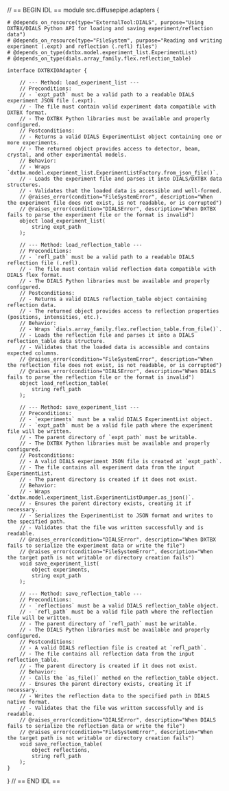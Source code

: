 // == BEGIN IDL ==
module src.diffusepipe.adapters {

    # @depends_on_resource(type="ExternalTool:DIALS", purpose="Using DXTBX/DIALS Python API for loading and saving experiment/reflection data")
    # @depends_on_resource(type="FileSystem", purpose="Reading and writing experiment (.expt) and reflection (.refl) files")
    # @depends_on_type(dxtbx.model.experiment_list.ExperimentList)
    # @depends_on_type(dials.array_family.flex.reflection_table)

    interface DXTBXIOAdapter {

        // --- Method: load_experiment_list ---
        // Preconditions:
        // - `expt_path` must be a valid path to a readable DIALS experiment JSON file (.expt).
        // - The file must contain valid experiment data compatible with DXTBX format.
        // - The DXTBX Python libraries must be available and properly configured.
        // Postconditions:
        // - Returns a valid DIALS ExperimentList object containing one or more experiments.
        // - The returned object provides access to detector, beam, crystal, and other experimental models.
        // Behavior:
        // - Wraps `dxtbx.model.experiment_list.ExperimentListFactory.from_json_file()`.
        // - Loads the experiment file and parses it into DIALS/DXTBX data structures.
        // - Validates that the loaded data is accessible and well-formed.
        // @raises_error(condition="FileSystemError", description="When the experiment file does not exist, is not readable, or is corrupted")
        // @raises_error(condition="DIALSError", description="When DXTBX fails to parse the experiment file or the format is invalid")
        object load_experiment_list(
            string expt_path
        );

        // --- Method: load_reflection_table ---
        // Preconditions:
        // - `refl_path` must be a valid path to a readable DIALS reflection file (.refl).
        // - The file must contain valid reflection data compatible with DIALS flex format.
        // - The DIALS Python libraries must be available and properly configured.
        // Postconditions:
        // - Returns a valid DIALS reflection_table object containing reflection data.
        // - The returned object provides access to reflection properties (positions, intensities, etc.).
        // Behavior:
        // - Wraps `dials.array_family.flex.reflection_table.from_file()`.
        // - Loads the reflection file and parses it into a DIALS reflection_table data structure.
        // - Validates that the loaded data is accessible and contains expected columns.
        // @raises_error(condition="FileSystemError", description="When the reflection file does not exist, is not readable, or is corrupted")
        // @raises_error(condition="DIALSError", description="When DIALS fails to parse the reflection file or the format is invalid")
        object load_reflection_table(
            string refl_path
        );

        // --- Method: save_experiment_list ---
        // Preconditions:
        // - `experiments` must be a valid DIALS ExperimentList object.
        // - `expt_path` must be a valid file path where the experiment file will be written.
        // - The parent directory of `expt_path` must be writable.
        // - The DXTBX Python libraries must be available and properly configured.
        // Postconditions:
        // - A valid DIALS experiment JSON file is created at `expt_path`.
        // - The file contains all experiment data from the input ExperimentList.
        // - The parent directory is created if it does not exist.
        // Behavior:
        // - Wraps `dxtbx.model.experiment_list.ExperimentListDumper.as_json()`.
        // - Ensures the parent directory exists, creating it if necessary.
        // - Serializes the ExperimentList to JSON format and writes to the specified path.
        // - Validates that the file was written successfully and is readable.
        // @raises_error(condition="DIALSError", description="When DXTBX fails to serialize the experiment data or write the file")
        // @raises_error(condition="FileSystemError", description="When the target path is not writable or directory creation fails")
        void save_experiment_list(
            object experiments,
            string expt_path
        );

        // --- Method: save_reflection_table ---
        // Preconditions:
        // - `reflections` must be a valid DIALS reflection_table object.
        // - `refl_path` must be a valid file path where the reflection file will be written.
        // - The parent directory of `refl_path` must be writable.
        // - The DIALS Python libraries must be available and properly configured.
        // Postconditions:
        // - A valid DIALS reflection file is created at `refl_path`.
        // - The file contains all reflection data from the input reflection_table.
        // - The parent directory is created if it does not exist.
        // Behavior:
        // - Calls the `as_file()` method on the reflection_table object.
        // - Ensures the parent directory exists, creating it if necessary.
        // - Writes the reflection data to the specified path in DIALS native format.
        // - Validates that the file was written successfully and is readable.
        // @raises_error(condition="DIALSError", description="When DIALS fails to serialize the reflection data or write the file")
        // @raises_error(condition="FileSystemError", description="When the target path is not writable or directory creation fails")
        void save_reflection_table(
            object reflections,
            string refl_path
        );
    }
}
// == END IDL ==